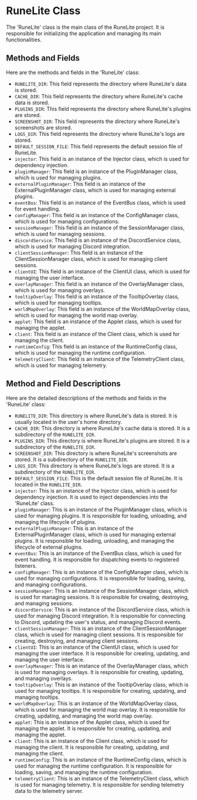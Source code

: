 # RuneLite Class

The 'RuneLite' class is the main class of the RuneLite project. It is responsible for initializing the application and managing its main functionalities.

## Methods and Fields

Here are the methods and fields in the 'RuneLite' class:

* `RUNELITE_DIR`: This field represents the directory where RuneLite's data is stored.
* `CACHE_DIR`: This field represents the directory where RuneLite's cache data is stored.
* `PLUGINS_DIR`: This field represents the directory where RuneLite's plugins are stored.
* `SCREENSHOT_DIR`: This field represents the directory where RuneLite's screenshots are stored.
* `LOGS_DIR`: This field represents the directory where RuneLite's logs are stored.
* `DEFAULT_SESSION_FILE`: This field represents the default session file of RuneLite.
* `injector`: This field is an instance of the Injector class, which is used for dependency injection.
* `pluginManager`: This field is an instance of the PluginManager class, which is used for managing plugins.
* `externalPluginManager`: This field is an instance of the ExternalPluginManager class, which is used for managing external plugins.
* `eventBus`: This field is an instance of the EventBus class, which is used for event handling.
* `configManager`: This field is an instance of the ConfigManager class, which is used for managing configurations.
* `sessionManager`: This field is an instance of the SessionManager class, which is used for managing sessions.
* `discordService`: This field is an instance of the DiscordService class, which is used for managing Discord integration.
* `clientSessionManager`: This field is an instance of the ClientSessionManager class, which is used for managing client sessions.
* `clientUI`: This field is an instance of the ClientUI class, which is used for managing the user interface.
* `overlayManager`: This field is an instance of the OverlayManager class, which is used for managing overlays.
* `tooltipOverlay`: This field is an instance of the TooltipOverlay class, which is used for managing tooltips.
* `worldMapOverlay`: This field is an instance of the WorldMapOverlay class, which is used for managing the world map overlay.
* `applet`: This field is an instance of the Applet class, which is used for managing the applet.
* `client`: This field is an instance of the Client class, which is used for managing the client.
* `runtimeConfig`: This field is an instance of the RuntimeConfig class, which is used for managing the runtime configuration.
* `telemetryClient`: This field is an instance of the TelemetryClient class, which is used for managing telemetry.

## Method and Field Descriptions

Here are the detailed descriptions of the methods and fields in the 'RuneLite' class:

* `RUNELITE_DIR`: This directory is where RuneLite's data is stored. It is usually located in the user's home directory.
* `CACHE_DIR`: This directory is where RuneLite's cache data is stored. It is a subdirectory of the `RUNELITE_DIR`.
* `PLUGINS_DIR`: This directory is where RuneLite's plugins are stored. It is a subdirectory of the `RUNELITE_DIR`.
* `SCREENSHOT_DIR`: This directory is where RuneLite's screenshots are stored. It is a subdirectory of the `RUNELITE_DIR`.
* `LOGS_DIR`: This directory is where RuneLite's logs are stored. It is a subdirectory of the `RUNELITE_DIR`.
* `DEFAULT_SESSION_FILE`: This is the default session file of RuneLite. It is located in the `RUNELITE_DIR`.
* `injector`: This is an instance of the Injector class, which is used for dependency injection. It is used to inject dependencies into the 'RuneLite' class.
* `pluginManager`: This is an instance of the PluginManager class, which is used for managing plugins. It is responsible for loading, unloading, and managing the lifecycle of plugins.
* `externalPluginManager`: This is an instance of the ExternalPluginManager class, which is used for managing external plugins. It is responsible for loading, unloading, and managing the lifecycle of external plugins.
* `eventBus`: This is an instance of the EventBus class, which is used for event handling. It is responsible for dispatching events to registered listeners.
* `configManager`: This is an instance of the ConfigManager class, which is used for managing configurations. It is responsible for loading, saving, and managing configurations.
* `sessionManager`: This is an instance of the SessionManager class, which is used for managing sessions. It is responsible for creating, destroying, and managing sessions.
* `discordService`: This is an instance of the DiscordService class, which is used for managing Discord integration. It is responsible for connecting to Discord, updating the user's status, and managing Discord events.
* `clientSessionManager`: This is an instance of the ClientSessionManager class, which is used for managing client sessions. It is responsible for creating, destroying, and managing client sessions.
* `clientUI`: This is an instance of the ClientUI class, which is used for managing the user interface. It is responsible for creating, updating, and managing the user interface.
* `overlayManager`: This is an instance of the OverlayManager class, which is used for managing overlays. It is responsible for creating, updating, and managing overlays.
* `tooltipOverlay`: This is an instance of the TooltipOverlay class, which is used for managing tooltips. It is responsible for creating, updating, and managing tooltips.
* `worldMapOverlay`: This is an instance of the WorldMapOverlay class, which is used for managing the world map overlay. It is responsible for creating, updating, and managing the world map overlay.
* `applet`: This is an instance of the Applet class, which is used for managing the applet. It is responsible for creating, updating, and managing the applet.
* `client`: This is an instance of the Client class, which is used for managing the client. It is responsible for creating, updating, and managing the client.
* `runtimeConfig`: This is an instance of the RuntimeConfig class, which is used for managing the runtime configuration. It is responsible for loading, saving, and managing the runtime configuration.
* `telemetryClient`: This is an instance of the TelemetryClient class, which is used for managing telemetry. It is responsible for sending telemetry data to the telemetry server.
